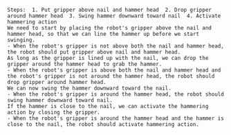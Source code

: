 
    Steps:  1. Put gripper above nail and hammer head  2. Drop gripper around hammer head  3. Swing hammer downward toward nail  4. Activate hammering action
    We need to start by placing the robot's gripper above the nail and hammer head, so that we can line the hammer up before we start swinging.
    - When the robot's gripper is not above both the nail and hammer head, the robot should put gripper above nail and hammer head.
    As long as the gripper is lined up with the nail, we can drop the gripper around the hammer head to grab the hammer.
    - When the robot's gripper is above both the nail and hammer head and the robot's gripper is not around the hammer head, the robot should drop gripper around hammer head.
    We can now swing the hammer downward toward the nail.
    - When the robot's gripper is around the hammer head, the robot should swing hammer downward toward nail.
    If the hammer is close to the nail, we can activate the hammering action by closing the gripper.
    - When the robot's gripper is around the hammer head and the hammer is close to the nail, the robot should activate hammering action.